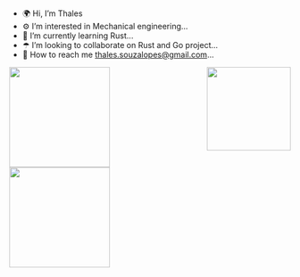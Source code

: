 
- 🌍 Hi, I’m Thales
- ⚙  I’m interested in Mechanical engineering...
- 🔧 I’m currently learning Rust...
- ☂  I’m looking to collaborate on Rust and Go project...
- 🛫 How to reach me thales.souzalopes@gmail.com...
<div>
  <img align="right" src="https://media.giphy.com/media/xz3KkzbB1FkB644Cpu/giphy.gif" width="150" height="150">
  <a href="https://github.com/drakegawain">
  <img height="180em" src="https://github-readme-stats.vercel.app/api?username=drakegawain&show_icons=true&theme=dark&include_all_commits=true&count_private=true"/>
  <img height="180em" src="https://github-readme-stats.vercel.app/api/top-langs/?username=drakegawain&layout=compact&langs_count=7&theme=dark"/>
</div>


<!---
drakegawain/drakegawain is a ✨ special ✨ repository because its `README.md` (this file) appears on your GitHub profile.
You can click the Preview link to take a look at your changes.
--->
